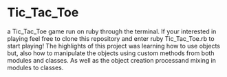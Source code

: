 # Tic_Tac_Toe

a Tic_Tac_Toe game run on ruby through the terminal. If your interested in playing feel free to clone this repository and enter ruby Tic_Tac_Toe.rb to start playing! The highlights of this project was learning how to use objects but, also how to manipulate the objects using custom methods from both modules and classes. As well as the object creation processand mixing in modules to classes.
